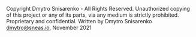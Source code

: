 Copyright Dmytro Snisarenko - All Rights Reserved.
Unauthorized copying of this project or any of its parts, via any medium is strictly prohibited.
Proprietary and confidential.
Written by Dmytro Snisarenko <dmytro@sneas.io>, November 2021
